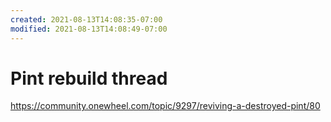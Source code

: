 ```yaml
---
created: 2021-08-13T14:08:35-07:00
modified: 2021-08-13T14:08:49-07:00
---
```


# Pint rebuild thread

https://community.onewheel.com/topic/9297/reviving-a-destroyed-pint/80
